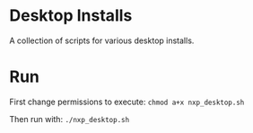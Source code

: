 # Desktop Installs
A collection of scripts for various desktop installs.

# Run
First change permissions to execute:
`chmod a+x nxp_desktop.sh`

Then run with:
`./nxp_desktop.sh`
